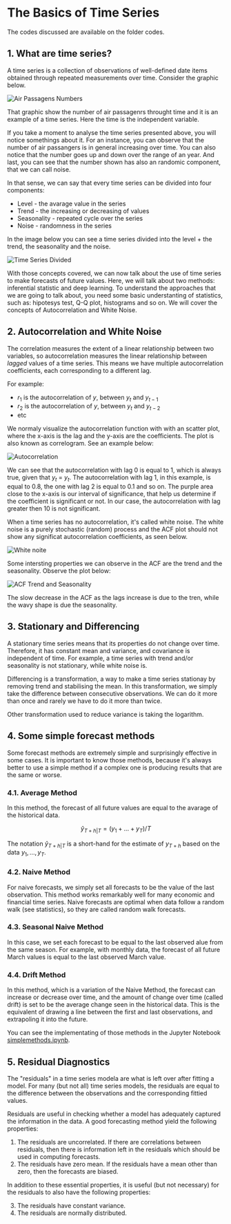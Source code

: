 # The Basics of Time Series

The codes discussed are available on the folder codes.

## 1. What are time series?

A time series is a collection of observations of well-defined date items obtained through repeated measurements over time. Consider the graphic below.

![Air Passagens Numbers](../00_images/Air%20Passangers.png)

That graphic show the number of air passagenrs throught time and it is an example of a time series. Here the time is the independent variable.

If you take a moment to analyse the time series presented above, you will notice somethings about it. For an instance, you can observe that the number of air passangers is in general increasing over time. You can also notice that the number goes up and down over the range of an year. And last, you can see that the number shown has also an randomic component, that we can call noise. 

In that sense, we can say that every time series can be divided into four components:

- Level - the avarage value in the series
- Trend - the increasing or decreasing of values
- Seasonality - repeated cycle over the series
- Noise - randomness in the series

In the image below you can see a time series divided into the level + the trend, the seasonality and the noise.

![Time Series Divided](../00_images/Time%20Series%20Divided.png)

With those concepts covered, we can now talk about the use of time series to make forecasts of future values. Here, we will talk about two methods: inferential statistic and deep learning. To understand the approaches that we are going to talk about, you need some basic understanting of statistics, such as: hipotesys test, Q-Q plot, histograms and so on. We will cover the concepts of Autocorrelation and White Noise.

## 2. Autocorrelation and White Noise

The correlation measures the extent of a linear relationship between two variables, so autocorrelation measures the linear relationship between *lagged* values of a time series. This means we have multiple autocorrelation coefficients, each corresponding to a different lag.

For example:
- $r_1$ is the autocorrelation of $y$, between $y_{t}$ and $y_{t-1}$
- $r_2$ is the autocorrelation of $y$, between $y_{t}$ and $y_{t-2}$
- etc

We normaly visualize the autocorrelation function with with an scatter plot, where the x-axis is the lag and the y-axis are the coefficients. The plot is also known as correlogram. See an example below:

![Autocorrelation](../00_images/Autocorrelation.webp)

We can see that the autocorrelation with lag 0 is equal to 1, which is always true, given that $y_t$ = $y_t$. The autocorrelation with lag 1, in this example, is equal to 0.8, the one with lag 2 is equal to 0.1 and so on. The purple area close to the x-axis is our interval of significance, that help us determine if the coefficient is significant or not. In our case, the autocorrelation with lag greater then 10 is not significant.

When a time series has no autocorrelation, it's called white noise. The white noise is a purely stochastic (random) process and the ACF plot should not show any significat autocorrelation coefficients, as seen below.

![White noite](../00_images/Whitenoise.png)

Some intersting properties we can observe in the ACF are the trend and the seasonality. Observe the plot below:

![ACF Trend and Seasonality](../00_images/acftrendandseasonality.png)

The slow decrease in the ACF as the lags increase is due to the tren, while the wavy shape is due the seasonality.

## 3. Stationary and Differencing

A stationary time series means that its properties do not change over time. Therefore, it has constant mean and variance, and covariance is independent of time. For example, a time series with trend and/or seasonality is not stationary, while white noise is.

Differencing is a transformation, a way to make a time series stationay by removing trend and stabilising the mean. In this transformation, we simply take the difference between consecutive observations. We can do it more than once and rarely we have to do it more than twice.

Other transformation used to reduce variance is taking the logarithm.

## 4. Some simple forecast methods

Some forecast methods are extremely simple and surprisingly effective in some cases. It is important to know those methods, because it's always better to use a simple method if a complex one is producing results that are the same or worse.

### 4.1. Average Method

In this method, the forecast of all future values are equal to the avarage of the historical data.

$$ ŷ_{T+h|T} = (y_1 + ... + y_T)/T $$

The notation $ŷ_{T+h|T}$ is a short-hand for the estimate of $y_{T+h}$ based on the data $y_1,...,y_T$.

### 4.2. Naive Method

For naive forecasts, we simply set all forecasts to be the value of the last observation. This method works remarkably well for many economic and financial time series. Naive forecasts are optimal when data follow a random walk (see statistics), so they are called random walk forecasts.

### 4.3. Seasonal Naive Method

In this case, we set each forecast to be equal to the last observed alue from the same season. For example, with monthly data, the forecast of all future March values is equal to the last observed March value.

### 4.4. Drift Method

In this method, which is a variation of the Naive Method, the forecast can increase or decrease over time, and the amount of change over time (called drift) is set to be the average change seen in the historical data. This is the equivalent of drawing a line between the first and last observations, and extrapoling it into the future.

You can see the implementating of those methods in the Jupyter Notebook [simplemethods.ipynb](codes/simplemethods.ipynb).

## 5. Residual Diagnostics

The "residuals" in a time series modela are what is left over after fitting a model. For many (but not all) time series models, the residuals are equal to the difference between the observations and the corresponding fittied values.

Residuals are useful in checking whether a model has adequately captured the information in the data. A good forecasting method yield the following properties:

1. The residuals are uncorrelated. If there are correlations between residuals, then there is information left in the residuals which should be used in computing forecasts.
2. The residuals have zero mean. If the residuals have a mean other than zero, then the forecasts are biased.

In addition to these essential properties, it is useful (but not necessary) for the residuals to also have the following properties:

3. The residuals have constant variance.
4. The residuals are normally distributed.